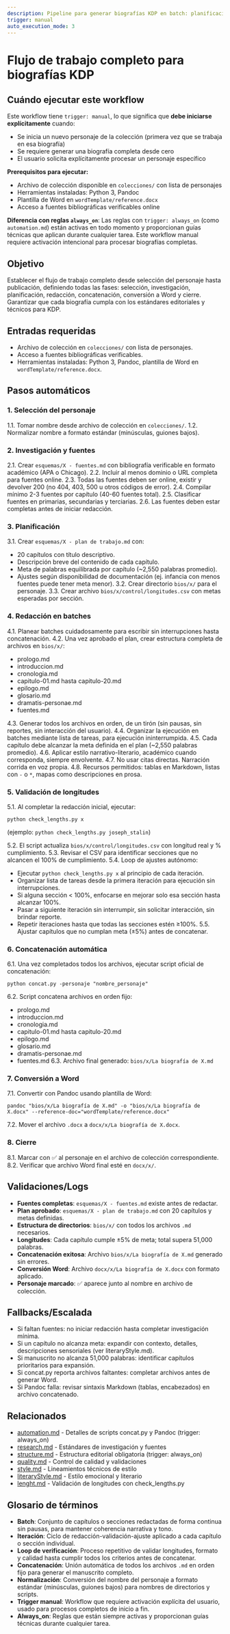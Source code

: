```yaml
---
description: Pipeline para generar biografías KDP en batch: planificación, redacción, concatenación y exportación a Word.
trigger: manual
auto_execution_mode: 3
---
```


# Flujo de trabajo completo para biografías KDP

## Cuándo ejecutar este workflow

Este workflow tiene `trigger: manual`, lo que significa que **debe iniciarse explícitamente** cuando:
- Se inicia un nuevo personaje de la colección (primera vez que se trabaja en esa biografía)
- Se requiere generar una biografía completa desde cero
- El usuario solicita explícitamente procesar un personaje específico

**Prerequisitos para ejecutar:**
- Archivo de colección disponible en `colecciones/` con lista de personajes
- Herramientas instaladas: Python 3, Pandoc
- Plantilla de Word en `wordTemplate/reference.docx`
- Acceso a fuentes bibliográficas verificables online

**Diferencia con reglas `always_on`**: Las reglas con `trigger: always_on` (como `automation.md`) están activas en todo momento y proporcionan guías técnicas que aplican durante cualquier tarea. Este workflow manual requiere activación intencional para procesar biografías completas.

## Objetivo
Establecer el flujo de trabajo completo desde selección del personaje hasta publicación, definiendo todas las fases: selección, investigación, planificación, redacción, concatenación, conversión a Word y cierre. Garantizar que cada biografía cumpla con los estándares editoriales y técnicos para KDP.

## Entradas requeridas
- Archivo de colección en `colecciones/` con lista de personajes.
- Acceso a fuentes bibliográficas verificables.
- Herramientas instaladas: Python 3, Pandoc, plantilla de Word en `wordTemplate/reference.docx`.

## Pasos automáticos

### 1. Selección del personaje
1.1. Tomar nombre desde archivo de colección en `colecciones/`.
1.2. Normalizar nombre a formato estándar (minúsculas, guiones bajos).

### 2. Investigación y fuentes
2.1. Crear `esquemas/X - fuentes.md` con bibliografía verificable en formato académico (APA o Chicago).
2.2. Incluir al menos dominio o URL completa para fuentes online.
2.3. Todas las fuentes deben ser online, existir y devolver 200 (no 404, 403, 500 u otros códigos de error).
2.4. Compilar mínimo 2-3 fuentes por capítulo (40-60 fuentes total).
2.5. Clasificar fuentes en primarias, secundarias y terciarias.
2.6. Las fuentes deben estar completas antes de iniciar redacción.

### 3. Planificación
3.1. Crear `esquemas/X - plan de trabajo.md` con:
- 20 capítulos con título descriptivo.
- Descripción breve del contenido de cada capítulo.
- Meta de palabras equilibrada por capítulo (~2,550 palabras promedio).
- Ajustes según disponibilidad de documentación (ej. infancia con menos fuentes puede tener meta menor).
3.2. Crear directorio `bios/x/` para el personaje.
3.3. Crear archivo `bios/x/control/longitudes.csv` con metas esperadas por sección.

### 4. Redacción en batches
4.1. Planear batches cuidadosamente para escribir sin interrupciones hasta concatenación.
4.2. Una vez aprobado el plan, crear estructura completa de archivos en `bios/x/`:
- prologo.md
- introduccion.md
- cronologia.md
- capitulo-01.md hasta capitulo-20.md
- epilogo.md
- glosario.md
- dramatis-personae.md
- fuentes.md

4.3. Generar todos los archivos en orden, de un tirón (sin pausas, sin reportes, sin interacción del usuario).
4.4. Organizar la ejecución en batches mediante lista de tareas, para ejecución ininterrumpida.
4.5. Cada capítulo debe alcanzar la meta definida en el plan (~2,550 palabras promedio).
4.6. Aplicar estilo narrativo-literario, académico cuando corresponda, siempre envolvente.
4.7. No usar citas directas. Narración corrida en voz propia.
4.8. Recursos permitidos: tablas en Markdown, listas con `-` o `*`, mapas como descripciones en prosa.

### 5. Validación de longitudes
5.1. Al completar la redacción inicial, ejecutar:
```
python check_lengths.py x
```
(ejemplo: `python check_lengths.py joseph_stalin`)

5.2. El script actualiza `bios/x/control/longitudes.csv` con longitud real y % cumplimiento.
5.3. Revisar el CSV para identificar secciones que no alcancen el 100% de cumplimiento.
5.4. Loop de ajustes autónomo:
- Ejecutar `python check_lengths.py x` al principio de cada iteración.
- Organizar lista de tareas desde la primera iteración para ejecución sin interrupciones.
- Si alguna sección < 100%, enfocarse en mejorar solo esa sección hasta alcanzar 100%.
- Pasar a siguiente iteración sin interrumpir, sin solicitar interacción, sin brindar reporte.
- Repetir iteraciones hasta que todas las secciones estén ≥100%.
5.5. Ajustar capítulos que no cumplan meta (±5%) antes de concatenar.

### 6. Concatenación automática
6.1. Una vez completados todos los archivos, ejecutar script oficial de concatenación:
```
python concat.py -personaje "nombre_personaje"
```
6.2. Script concatena archivos en orden fijo:
- prologo.md
- introduccion.md
- cronologia.md
- capitulo-01.md hasta capitulo-20.md
- epilogo.md
- glosario.md
- dramatis-personae.md
- fuentes.md
6.3. Archivo final generado: `bios/x/La biografía de X.md`

### 7. Conversión a Word
7.1. Convertir con Pandoc usando plantilla de Word:
```
pandoc "bios/x/La biografía de X.md" -o "bios/x/La biografía de X.docx" --reference-doc="wordTemplate/reference.docx"
```
7.2. Mover el archivo `.docx` a `docx/x/La biografía de X.docx`.

### 8. Cierre
8.1. Marcar con ✅ al personaje en el archivo de colección correspondiente.
8.2. Verificar que archivo Word final esté en `docx/x/`.

## Validaciones/Logs
- **Fuentes completas**: `esquemas/X - fuentes.md` existe antes de redactar.
- **Plan aprobado**: `esquemas/X - plan de trabajo.md` con 20 capítulos y metas definidas.
- **Estructura de directorios**: `bios/x/` con todos los archivos `.md` necesarios.
- **Longitudes**: Cada capítulo cumple ±5% de meta; total supera 51,000 palabras.
- **Concatenación exitosa**: Archivo `bios/x/La biografía de X.md` generado sin errores.
- **Conversión Word**: Archivo `docx/x/La biografía de X.docx` con formato aplicado.
- **Personaje marcado**: ✅ aparece junto al nombre en archivo de colección.

## Fallbacks/Escalada
- Si faltan fuentes: no iniciar redacción hasta completar investigación mínima.
- Si un capítulo no alcanza meta: expandir con contexto, detalles, descripciones sensoriales (ver literaryStyle.md).
- Si manuscrito no alcanza 51,000 palabras: identificar capítulos prioritarios para expansión.
- Si concat.py reporta archivos faltantes: completar archivos antes de generar Word.
- Si Pandoc falla: revisar sintaxis Markdown (tablas, encabezados) en archivo concatenado.

## Relacionados
- [automation.md](../rules/automation.md) - Detalles de scripts concat.py y Pandoc (trigger: always_on)
- [research.md](../rules/research.md) - Estándares de investigación y fuentes
- [structure.md](../rules/structure.md) - Estructura editorial obligatoria (trigger: always_on)
- [quality.md](../rules/quality.md) - Control de calidad y validaciones
- [style.md](../rules/style.md) - Lineamientos técnicos de estilo
- [literaryStyle.md](../rules/literaryStyle.md) - Estilo emocional y literario
- [lenght.md](../rules/lenght.md) - Validación de longitudes con check_lengths.py

## Glosario de términos
- **Batch**: Conjunto de capítulos o secciones redactadas de forma continua sin pausas, para mantener coherencia narrativa y tono.
- **Iteración**: Ciclo de redacción-validación-ajuste aplicado a cada capítulo o sección individual.
- **Loop de verificación**: Proceso repetitivo de validar longitudes, formato y calidad hasta cumplir todos los criterios antes de concatenar.
- **Concatenación**: Unión automática de todos los archivos `.md` en orden fijo para generar el manuscrito completo.
- **Normalización**: Conversión del nombre del personaje a formato estándar (minúsculas, guiones bajos) para nombres de directorios y scripts.
- **Trigger manual**: Workflow que requiere activación explícita del usuario, usado para procesos completos de inicio a fin.
- **Always_on**: Reglas que están siempre activas y proporcionan guías técnicas durante cualquier tarea.